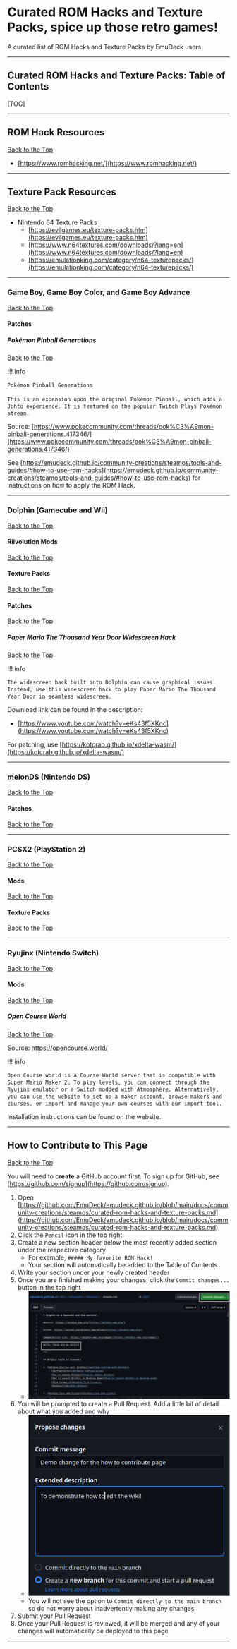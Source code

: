 # Curated ROM Hacks and Texture Packs, spice up those retro games!

A curated list of ROM Hacks and Texture Packs by EmuDeck users. 

***

## Curated ROM Hacks and Texture Packs: Table of Contents

[TOC]

***

## ROM Hack Resources
[Back to the Top](#curated-rom-hacks-and-texture-packs-table-of-contents)

* [https://www.romhacking.net/](https://www.romhacking.net/)

***

## Texture Pack Resources
[Back to the Top](#curated-rom-hacks-and-texture-packs-table-of-contents)

* Nintendo 64 Texture Packs
    * [https://evilgames.eu/texture-packs.htm](https://evilgames.eu/texture-packs.htm)
    * [https://www.n64textures.com/downloads/?lang=en](https://www.n64textures.com/downloads/?lang=en)
    * [https://emulationking.com/category/n64-texturepacks/](https://emulationking.com/category/n64-texturepacks/)

***

### Game Boy, Game Boy Color, and Game Boy Advance
[Back to the Top](#curated-rom-hacks-and-texture-packs-table-of-contents)

#### Patches

##### Pokémon Pinball Generations
[Back to the Top](#curated-rom-hacks-and-texture-packs-table-of-contents)

!!! info

    Pokémon Pinball Generations

    This is an expansion upon the original Pokémon Pinball, which adds a Johto experience. It is featured on the popular Twitch Plays Pokémon stream.

Source: [https://www.pokecommunity.com/threads/pok%C3%A9mon-pinball-generations.417346/](https://www.pokecommunity.com/threads/pok%C3%A9mon-pinball-generations.417346/)

See [https://emudeck.github.io/community-creations/steamos/tools-and-guides/#how-to-use-rom-hacks](https://emudeck.github.io/community-creations/steamos/tools-and-guides/#how-to-use-rom-hacks) for instructions on how to apply the ROM Hack. 


***

### Dolphin (Gamecube and Wii)
[Back to the Top](#curated-rom-hacks-and-texture-packs-table-of-contents)

#### Riivolution Mods
[Back to the Top](#curated-rom-hacks-and-texture-packs-table-of-contents)

#### Texture Packs
[Back to the Top](#curated-rom-hacks-and-texture-packs-table-of-contents)

#### Patches
[Back to the Top](#curated-rom-hacks-and-texture-packs-table-of-contents)

##### Paper Mario The Thousand Year Door Widescreen Hack
[Back to the Top](#curated-rom-hacks-and-texture-packs-table-of-contents)

!!! info

    The widescreen hack built into Dolphin can cause graphical issues. Instead, use this widescreen hack to play Paper Mario The Thousand Year Door in seamless widescreen. 

Download link can be found in the description: 
* [https://www.youtube.com/watch?v=eKs43f5XKnc](https://www.youtube.com/watch?v=eKs43f5XKnc)

For patching, use [https://kotcrab.github.io/xdelta-wasm/](https://kotcrab.github.io/xdelta-wasm/)

***

### melonDS (Nintendo DS)
[Back to the Top](#curated-rom-hacks-and-texture-packs-table-of-contents)

#### Patches
[Back to the Top](#curated-rom-hacks-and-texture-packs-table-of-contents)

***

### PCSX2 (PlayStation 2)
[Back to the Top](#curated-rom-hacks-and-texture-packs-table-of-contents)

#### Mods
[Back to the Top](#curated-rom-hacks-and-texture-packs-table-of-contents)

#### Texture Packs
[Back to the Top](#curated-rom-hacks-and-texture-packs-table-of-contents)

***

### Ryujinx (Nintendo Switch)
[Back to the Top](#curated-rom-hacks-and-texture-packs-table-of-contents)

#### Mods
[Back to the Top](#curated-rom-hacks-and-texture-packs-table-of-contents)

##### Open Course World
[Back to the Top](#curated-rom-hacks-and-texture-packs-table-of-contents)

Source: https://opencourse.world/

!!! info 

    Open Course world is a Course World server that is compatible with Super Mario Maker 2. To play levels, you can connect through the Ryujinx emulator or a Switch modded with Atmosphère. Alternatively, you can use the website to set up a maker account, browse makers and courses, or import and manage your own courses with our import tool. 

Installation instructions can be found on the website. 

***

## How to Contribute to This Page
[Back to the Top](#curated-rom-hacks-and-texture-packs-table-of-contents)

You will need to **create** a GitHub account first. To sign up for GitHub, see [https://github.com/signup](https://github.com/signup).

1. Open [https://github.com/EmuDeck/emudeck.github.io/blob/main/docs/community-creations/steamos/curated-rom-hacks-and-texture-packs.md](https://github.com/EmuDeck/emudeck.github.io/blob/main/docs/community-creations/steamos/curated-rom-hacks-and-texture-packs.md)
2. Click the `Pencil` icon in the top right
3. Create a new section header below the most recently added section under the respective category
	* For example, `##### My favorite ROM Hack!`
    * Your section will automatically be added to the Table of Contents
4. Write your section under your newly created header
5. Once you are finished making your changes, click the `Commit changes...` button in the top right
    * ![How to Contribute to the Wiki 2](../../assets/how-to-contribute-2.png)
6. You will be prompted to create a Pull Request. Add a little bit of detail about what you added and why
    * ![How to Contribute to the Wiki 3](../../assets/how-to-contribute-3.png)
    * You will not see the option to `Commit directly to the main branch` so do not worry about inadvertently making any changes
7. Submit your Pull Request
8. Once your Pull Request is reviewed, it will be merged and any of your changes will automatically be deployed to this page

***